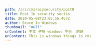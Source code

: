 ```yaml
---
path: /src/cms/acysecurity/post0
title: Post In security sectio
date: 2020-05-08T23:05:56.467Z
author: Bruce In Windows
thumbnail: "null"
cnContent: 中文 子啊 windows 平台  的昂
enContent: This is windows things in cms
---
```

